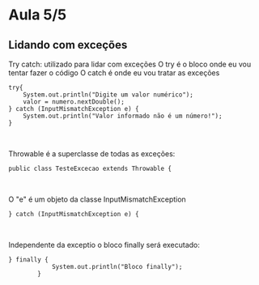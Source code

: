 # Aula 5/5

## Lidando com exceções

Try catch: utilizado para lidar com exceções
O try é o bloco onde eu vou tentar fazer o código
O catch é onde eu vou tratar as exceções
```
try{
    System.out.println("Digite um valor numérico");
    valor = numero.nextDouble();
} catch (InputMismatchException e) {
    System.out.println("Valor informado não é um número!");
}
```
<br>

Throwable é a superclasse de todas as exceções:
```
public class TesteExcecao extends Throwable {
```
<br>

O "e" é um objeto da classe InputMismatchException
```
} catch (InputMismatchException e) {
```
<br>

Independente da exceptio o bloco finally será executado:
```
} finally {
            System.out.println("Bloco finally");
        }
```